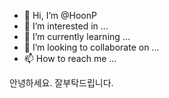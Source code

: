 - 👋 Hi, I’m @HoonP
- 👀 I’m interested in ...
- 🌱 I’m currently learning ...
- 💞️ I’m looking to collaborate on ...
- 📫 How to reach me ...

안녕하세요.
잘부탁드립니다.

<!---
HoonP/HoonP is a ✨ special ✨ repository because its `README.md` (this file) appears on your GitHub profile.
You can click the Preview link to take a look at your changes.
--->

